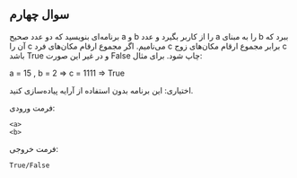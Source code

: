 ## سوال چهارم
برنامه‌ای بنويسيد كه دو عدد صحيح a و b را از كاربر بگيرد و عدد a را به مبنای b ببرد كه آن را c می‌ناميم.
اگر مجموع ارقام مكان‌های فرد c برابر مجموع ارقام مكان‌های زوج c باشد True و در غير اين صورت False چاپ شود. برای مثال:

a = 15 , b = 2 => c = 1111 => True

اختیاری: این برنامه بدون استفاده از آرایه پیاده‌سازی کنید.

فرمت ورودی:

    <a>
    <b> 

فرمت خروجی:

    True/False